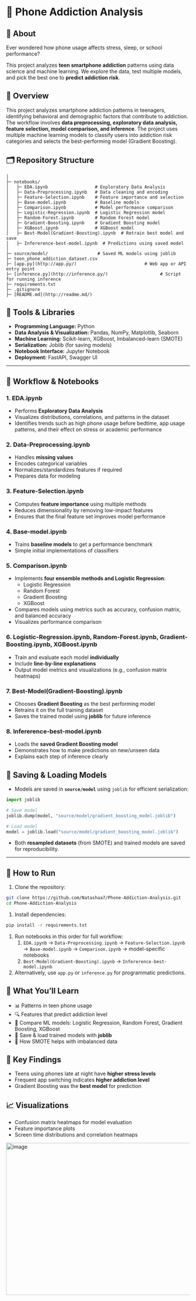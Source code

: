 # 📱 Phone Addiction Analysis

## 👋 About

Ever wondered how phone usage affects stress, sleep, or school performance?

This project analyzes **teen smartphone addiction** patterns using data science and machine learning. We explore the data, test multiple models, and pick the best one to **predict addiction risk**.

## 📌 Overview

This project analyzes smartphone addiction patterns in teenagers, identifying behavioral and demographic factors that contribute to addiction. The workflow involves **data preprocessing, exploratory data analysis, feature selection, model comparison, and inference**. The project uses multiple machine learning models to classify users into addiction risk categories and selects the best-performing model (Gradient Boosting).

## 🗂 Repository Structure 
```Phone-Addiction-Analysis/
│
├─ notebooks/
│   ├─ EDA.ipynb                  # Exploratory Data Analysis
│   ├─ Data-Preprocessing.ipynb   # Data cleaning and encoding
│   ├─ Feature-Selection.ipynb    # Feature importance and selection
│   ├─ Base-model.ipynb           # Baseline models
│   ├─ Comparison.ipynb           # Model performance comparison
│   ├─ Logistic-Regression.ipynb  # Logistic Regression model
│   ├─ Random-Forest.ipynb        # Random Forest model
│   ├─ Gradient-Boosting.ipynb    # Gradient Boosting model
│   ├─ XGBoost.ipynb              # XGBoost model
│   ├─ Best-Model(Gradient-Boosting).ipynb  # Retrain best model and save
│   ├─ Infererence-best-model.ipynb  # Predictions using saved model
│
├─ source/model/                   # Saved ML models using joblib
├─ teen_phone_addiction_dataset.csv
├─ [app.py](http://app.py/)                          # Web app or API entry point
├─ [inference.py](http://inference.py/)                    # Script for running inference
├─ requirements.txt
├─ .gitignore
├─ [README.md](http://readme.md/) 
```

## 🧰 Tools & Libraries

- **Programming Language:** Python
- **Data Analysis & Visualization:** Pandas, NumPy, Matplotlib, Seaborn
- **Machine Learning:** Scikit-learn, XGBoost, Imbalanced-learn (SMOTE)
- **Serialization:** Joblib (for saving models)
- **Notebook Interface:** Jupyter Notebook
- **Deployment:** FastAPI, Swagger UI

---

## 📝 Workflow & Notebooks

### 1. **EDA.ipynb**

- Performs **Exploratory Data Analysis**
- Visualizes distributions, correlations, and patterns in the dataset
- Identifies trends such as high phone usage before bedtime, app usage patterns, and their effect on stress or academic performance

### 2. **Data-Preprocessing.ipynb**

- Handles **missing values**
- Encodes categorical variables
- Normalizes/standardizes features if required
- Prepares data for modeling

### 3. **Feature-Selection.ipynb**

- Computes **feature importance** using multiple methods
- Reduces dimensionality by removing low-impact features
- Ensures that the final feature set improves model performance

### 4. **Base-model.ipynb**

- Trains **baseline models** to get a performance benchmark
- Simple initial implementations of classifiers

### 5. **Comparison.ipynb**

- Implements **four ensemble methods and Logistic Regression**:
    - Logistic Regression
    - Random Forest
    - Gradient Boosting
    - XGBoost
- Compares models using metrics such as accuracy, confusion matrix, and balanced accuracy
- Visualizes performance comparison

### 6. **Logistic-Regression.ipynb, Random-Forest.ipynb, Gradient-Boosting.ipynb, XGBoost.ipynb**

- Train and evaluate each model **individually**
- Include **line-by-line explanations**
- Output model metrics and visualizations (e.g., confusion matrix heatmaps)

### 7. **Best-Model(Gradient-Boosting).ipynb**

- Chooses **Gradient Boosting** as the best performing model
- Retrains it on the full training dataset
- Saves the trained model using **joblib** for future inference

### 8. **Infererence-best-model.ipynb**

- Loads the **saved Gradient Boosting model**
- Demonstrates how to make predictions on new/unseen data
- Explains each step of inference clearly

## 💾 Saving & Loading Models

- Models are saved in **`source/model`** using `joblib` for efficient serialization:

```python
import joblib

# Save model
joblib.dump(model, "source/model/gradient_boosting_model.joblib")

# Load model
model = joblib.load("source/model/gradient_boosting_model.joblib")

```

- Both **resampled datasets** (from SMOTE) and trained models are saved for reproducibility.

---

## 🚀 How to Run

1. Clone the repository:

```bash
git clone https://github.com/Natashaa7/Phone-Addiction-Analysis.git
cd Phone-Addiction-Analysis

```

1. Install dependencies:

```bash
pip install -r requirements.txt

```

1. Run notebooks in this order for full workflow:
    1. `EDA.ipynb` → `Data-Preprocessing.ipynb` → `Feature-Selection.ipynb` → `Base-model.ipynb` → `Comparison.ipynb` → model-specific notebooks
    2. `Best-Model(Gradient-Boosting).ipynb` → `Infererence-best-model.ipynb`
2. Alternatively, use `app.py` or `inference.py` for programmatic predictions.

## 🧠 What You’ll Learn

- 📊 Patterns in teen phone usage
- 🔍 Features that predict addiction level
- 🤖 Compare ML models: Logistic Regression, Random Forest, Gradient Boosting, XGBoost
- 💾 Save & load trained models with **joblib**
- 🧪 How SMOTE helps with imbalanced data

## 🎯 Key Findings

- Teens using phones late at night have **higher stress levels**
- Frequent app switching indicates **higher addiction level**
- Gradient Boosting was the **best model** for prediction

## 📈 Visualizations

- Confusion matrix heatmaps for model evaluation
- Feature importance plots
- Screen time distributions and correlation heatmaps

<img width="1422" height="416" alt="image" src="https://github.com/user-attachments/assets/ff778268-a3bd-4d4f-904b-a7681dd7ed54" />

